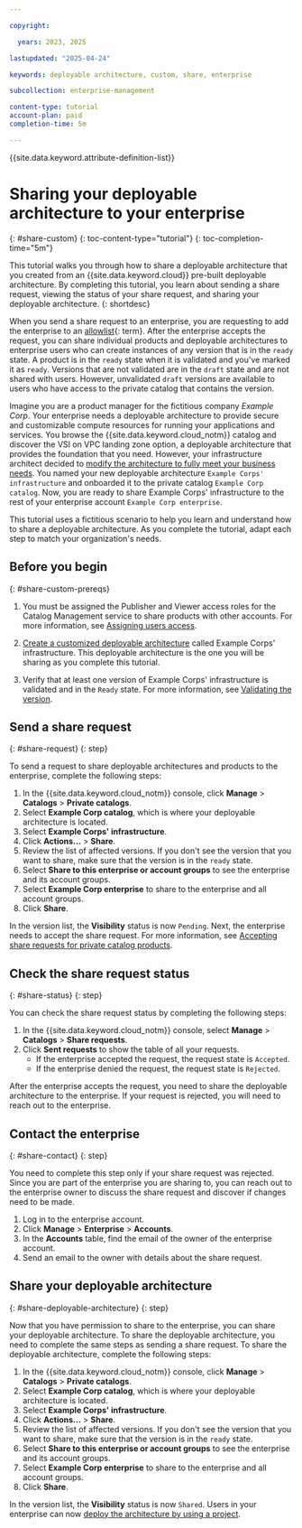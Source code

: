 ```yaml
---

copyright:

  years: 2023, 2025

lastupdated: "2025-04-24"

keywords: deployable architecture, custom, share, enterprise

subcollection: enterprise-management

content-type: tutorial
account-plan: paid
completion-time: 5m

---
```


{{site.data.keyword.attribute-definition-list}}

# Sharing your deployable architecture to your enterprise
{: #share-custom}
{: toc-content-type="tutorial"}
{: toc-completion-time="5m"}

This tutorial walks you through how to share a deployable architecture that you created from an {{site.data.keyword.cloud}} pre-built deployable architecture. By completing this tutorial, you learn about sending a share request, viewing the status of your share request, and sharing your deployable architecture.
{: shortdesc}

When you send a share request to an enterprise, you are requesting to add the enterprise to an [allowlist](#x3954001){: term}. After the enterprise accepts the request, you can share individual products and deployable architectures to enterprise users who can create instances of any version that is in the `ready` state. A product is in the `ready` state when it is validated and you've marked it as `ready`. Versions that are not validated are in the `draft` state and are not shared with users. However, unvalidated `draft` versions are available to users who have access to the private catalog that contains the version.

Imagine you are a product manager for the fictitious company _Example Corp_. Your enterprise needs a deployable architecture to provide secure and customizable compute resources for running your applications and services. You browse the {{site.data.keyword.cloud_notm}} catalog and discover the VSI on VPC landing zone option, a deployable architecture that provides the foundation that you need. However, your infrastructure architect decided to [modify the architecture to fully meet your business needs](/docs/secure-enterprise?topic=secure-enterprise-basic-custom). You named your new deployable architecture `Example Corps' infrastructure` and onboarded it to the private catalog `Example Corp catalog`. Now, you are ready to share Example Corps' infrastructure to the rest of your enterprise account `Example Corp enterprise`.

This tutorial uses a fictitious scenario to help you learn and understand how to share a deployable architecture. As you complete the tutorial, adapt each step to match your organization's needs.

## Before you begin
{: #share-custom-prereqs}

1. You must be assigned the Publisher and Viewer access roles for the Catalog Management service to share products with other accounts. For more information, see [Assigning users access](/docs/account?topic=account-catalog-access).

1. [Create a customized deployable architecture](/docs/secure-enterprise?topic=secure-enterprise-basic-custom) called Example Corps' infrastructure. This deployable architecture is the one you will be sharing as you complete this tutorial. 

1. Verify that at least one version of Example Corps' infrastructure is validated and in the `Ready` state. For more information, see [Validating the version](/docs/secure-enterprise?topic=secure-enterprise-onboard-da#validate-version).

## Send a share request
{: #share-request}
{: step}

To send a request to share deployable architectures and products to the enterprise, complete the following steps:

1. In the {{site.data.keyword.cloud_notm}} console, click **Manage** > **Catalogs** > **Private catalogs**.
1. Select **Example Corp catalog**, which is where your deployable architecture is located.
1. Select **Example Corps' infrastructure**.
1. Click **Actions...** > **Share**.
1. Review the list of affected versions. If you don't see the version that you want to share, make sure that the version is in the `ready` state.
1. Select **Share to this enterprise or account groups** to see the enterprise and its account groups.
1. Select **Example Corp enterprise** to share to the enterprise and all account groups.
1. Click **Share**.

In the version list, the **Visibility** status is now `Pending`. Next, the enterprise needs to accept the share request. For more information, see [Accepting share requests for private catalog products](/docs/enterprise-management?topic=enterprise-management-catalog-share-accept).

## Check the share request status
{: #share-status}
{: step}

You can check the share request status by completing the following steps:

1. In the {{site.data.keyword.cloud_notm}} console, select **Manage** > **Catalogs** > **Share requests**.
2. Click **Sent requests** to show the table of all your requests.
   - If the enterprise accepted the request, the request state is `Accepted`.
   - If the enterprise denied the request, the request state is `Rejected`.

After the enterprise accepts the request, you need to share the deployable architecture to the enterprise. If your request is rejected, you will need to reach out to the enterprise.

## Contact the enterprise
{: #share-contact}
{: step}

You need to complete this step only if your share request was rejected. Since you are part of the enterprise you are sharing to, you can reach out to the enterprise owner to discuss the share request and discover if changes need to be made.

1. Log in to the enterprise account.
2. Click **Manage** > **Enterprise** > **Accounts**.
3. In the **Accounts** table, find the email of the owner of the enterprise account.
4. Send an email to the owner with details about the share request.

## Share your deployable architecture
{: #share-deployable-architecture}
{: step}

Now that you have permission to share to the enterprise, you can share your deployable architecture. To share the deployable architecture, you need to complete the same steps as sending a share request. To share the deployable architecture, complete the following steps:

1. In the {{site.data.keyword.cloud_notm}} console, click **Manage** > **Catalogs** > **Private catalogs**.
1. Select **Example Corp catalog**, which is where your deployable architecture is located.
1. Select **Example Corps' infrastructure**.
1. Click **Actions...** > **Share**.
1. Review the list of affected versions. If you don't see the version that you want to share, make sure that the version is in the `ready` state.
1. Select **Share to this enterprise or account groups** to see the enterprise and its account groups.
1. Select **Example Corp enterprise** to share to the enterprise and all account groups.
1. Click **Share**.

In the version list, the **Visibility** status is now `Shared`. Users in your enterprise can now [deploy the architecture by using a project](/docs/secure-enterprise?topic=secure-enterprise-deploy-regions). 
